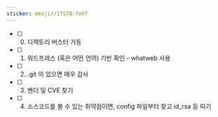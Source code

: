 ```yaml
---
sticker: emoji//1f578-fe0f
---
```

- [ ] 0. 디렉토리 버스터 가동
- [ ] 1. 워드프레스 (혹은 어떤 언어) 기반 확인 - whatweb 사용
- [ ] 2. .git 이 있으면 매우 감사
- [ ] 3. 벤더 및 CVE 찾기
- [ ] 4. 소스코드를 볼 수 있는 취약점이면, config 파일부터 찾고 id_rsa 등 따기


